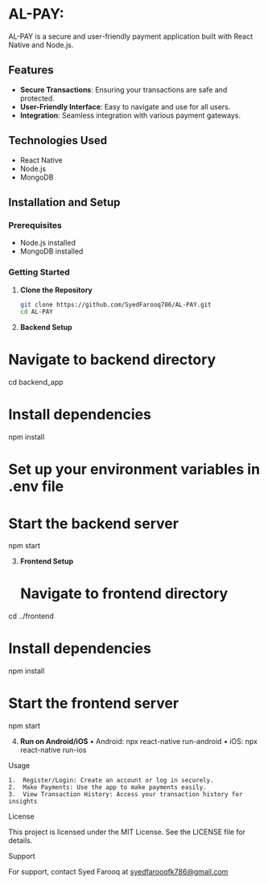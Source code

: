 # AL-PAY:

AL-PAY is a secure and user-friendly payment application built with React Native and Node.js.

## Features

- **Secure Transactions**: Ensuring your transactions are safe and protected.
- **User-Friendly Interface**: Easy to navigate and use for all users.
- **Integration**: Seamless integration with various payment gateways.

## Technologies Used

- React Native
- Node.js
- MongoDB

## Installation and Setup

### Prerequisites

- Node.js installed
- MongoDB installed

### Getting Started

1. **Clone the Repository**

   ```bash
   git clone https://github.com/SyedFarooq786/AL-PAY.git
   cd AL-PAY

2. **Backend Setup**

# Navigate to backend directory
cd backend_app
# Install dependencies
npm install
# Set up your environment variables in .env file
# Start the backend server
npm start

3.	**Frontend Setup**

    # Navigate to frontend directory
cd ../frontend
# Install dependencies
npm install
# Start the frontend server
npm start

4.	**Run on Android/iOS**
	•	Android: npx react-native run-android
	•	iOS: npx react-native run-ios

Usage

	1.	Register/Login: Create an account or log in securely.
	2.	Make Payments: Use the app to make payments easily.
	3.	View Transaction History: Access your transaction history for insights

License

This project is licensed under the MIT License. See the LICENSE file for details.

Support

For support, contact Syed Farooq at syedfarooqfk786@gmail.com        
